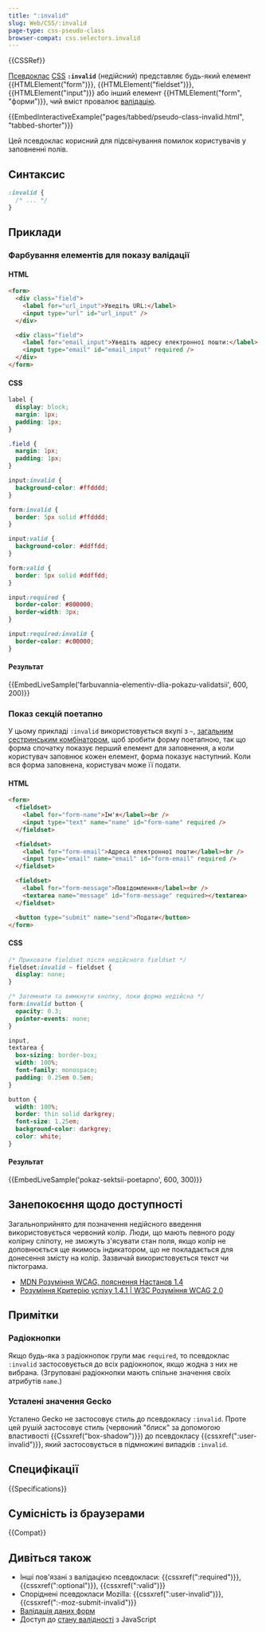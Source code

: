 ```yaml
---
title: ":invalid"
slug: Web/CSS/:invalid
page-type: css-pseudo-class
browser-compat: css.selectors.invalid
---
```


{{CSSRef}}

[Псевдоклас](/uk/docs/Web/CSS/Pseudo-classes) [CSS](/uk/docs/Web/CSS) **`:invalid`** (недійсний) представляє будь-який елемент {{HTMLElement("form")}}, {{HTMLElement("fieldset")}}, {{HTMLElement("input")}} або інший елемент {{HTMLElement("form", "форми")}}, чий вміст провалює [валідацію](/uk/docs/Web/HTML/Constraint_validation).

{{EmbedInteractiveExample("pages/tabbed/pseudo-class-invalid.html", "tabbed-shorter")}}

Цей псевдоклас корисний для підсвічування помилок користувачів у заповненні полів.

## Синтаксис

```css
:invalid {
  /* ... */
}
```

## Приклади

### Фарбування елементів для показу валідації

#### HTML

```html
<form>
  <div class="field">
    <label for="url_input">Уведіть URL:</label>
    <input type="url" id="url_input" />
  </div>

  <div class="field">
    <label for="email_input">Уведіть адресу електронної пошти:</label>
    <input type="email" id="email_input" required />
  </div>
</form>
```

#### CSS

```css
label {
  display: block;
  margin: 1px;
  padding: 1px;
}

.field {
  margin: 1px;
  padding: 1px;
}

input:invalid {
  background-color: #ffdddd;
}

form:invalid {
  border: 5px solid #ffdddd;
}

input:valid {
  background-color: #ddffdd;
}

form:valid {
  border: 5px solid #ddffdd;
}

input:required {
  border-color: #800000;
  border-width: 3px;
}

input:required:invalid {
  border-color: #c00000;
}
```

#### Результат

{{EmbedLiveSample('farbuvannia-elementiv-dlia-pokazu-validatsii', 600, 200)}}

### Показ секцій поетапно

У цьому прикладі `:invalid` використовується вкупі з `~`, [загальним сестринським комбінатором](/uk/docs/Web/CSS/General_sibling_combinator), щоб зробити форму поетапною, так що форма спочатку показує перший елемент для заповнення, а коли користувач заповнює кожен елемент, форма показує наступний. Коли вся форма заповнена, користувач може її подати.

#### HTML

```html
<form>
  <fieldset>
    <label for="form-name">Ім'я</label><br />
    <input type="text" name="name" id="form-name" required />
  </fieldset>

  <fieldset>
    <label for="form-email">Адреса електронної пошти</label><br />
    <input type="email" name="email" id="form-email" required />
  </fieldset>

  <fieldset>
    <label for="form-message">Повідомлення</label><br />
    <textarea name="message" id="form-message" required></textarea>
  </fieldset>

  <button type="submit" name="send">Подати</button>
</form>
```

#### CSS

```css
/* Приховати fieldset після недійсного fieldset */
fieldset:invalid ~ fieldset {
  display: none;
}

/* Затемнити та вимкнути кнопку, поки форма недійсна */
form:invalid button {
  opacity: 0.3;
  pointer-events: none;
}

input,
textarea {
  box-sizing: border-box;
  width: 100%;
  font-family: monospace;
  padding: 0.25em 0.5em;
}

button {
  width: 100%;
  border: thin solid darkgrey;
  font-size: 1.25em;
  background-color: darkgrey;
  color: white;
}
```

#### Результат

{{EmbedLiveSample('pokaz-sektsii-poetapno', 600, 300)}}

## Занепокоєння щодо доступності

Загальноприйнято для позначення недійсного введення використовується червоний колір. Люди, що мають певного роду колірну сліпоту, не зможуть з'ясувати стан поля, якщо колір не доповнюється ще якимось індикатором, що не покладається для донесення змісту на колір. Зазвичай використовується текст чи піктограма.

- [MDN Розуміння WCAG, пояснення Настанов 1.4](/uk/docs/Web/Accessibility/Understanding_WCAG/Perceivable#guideline_1.4_make_it_easier_for_users_to_see_and_hear_content_including_separating_foreground_from_background)
- [Розуміння Критерію успіху 1.4.1 | W3C Розуміння WCAG 2.0](https://www.w3.org/TR/UNDERSTANDING-WCAG20/visual-audio-contrast-without-color.html)

## Примітки

### Радіокнопки

Якщо будь-яка з радіокнопок групи має `required`, то псевдоклас `:invalid` застосовується до всіх радіокнопок, якщо жодна з них не вибрана. (Згруповані радіокнопки мають спільне значення своїх атрибутів `name`.)

### Усталені значення Gecko

Усталено Gecko не застосовує стиль до псевдокласу `:invalid`. Проте цей рушій застосовує стиль (червоний "блиск" за допомогою властивості {{Cssxref("box-shadow")}}) до псевдокласу {{cssxref(":user-invalid")}}, який застосовується в підмножині випадків `:invalid`.

## Специфікації

{{Specifications}}

## Сумісність із браузерами

{{Compat}}

## Дивіться також

- Інші пов'язані з валідацією псевдокласи: {{cssxref(":required")}}, {{cssxref(":optional")}}, {{cssxref(":valid")}}
- Споріднені псевдокласи Mozilla: {{cssxref(":user-invalid")}}, {{cssxref(":-moz-submit-invalid")}}
- [Валідація даних форм](/uk/docs/Learn/Forms/Form_validation)
- Доступ до [стану валідності](/uk/docs/Web/API/ValidityState) з JavaScript
